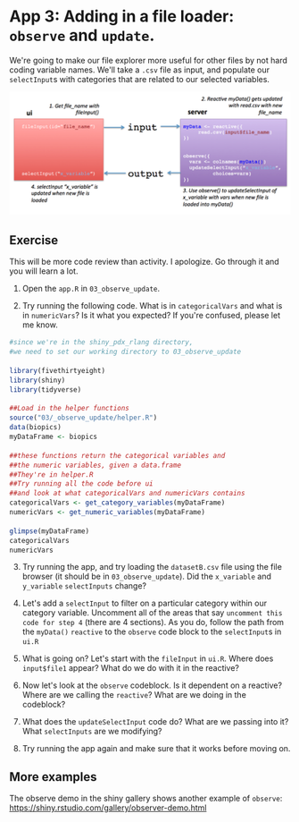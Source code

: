 # App 3: Adding in a file loader: `observe` and `update`.

We're going to make our file explorer more useful for other files by not hard coding variable names. We'll take a `.csv` file as input, and populate our `selectInput`s with categories that are related to our selected variables.

![*observe/update programming pattern*](img/observe_update.png)

## Exercise

This will be more code review than activity. I apologize. Go through it and you will learn a lot.

1. Open the `app.R` in `03_observe_update`.

2. Try running the following code. What is in `categoricalVars` and what is in `numericVars`? Is it what you expected? If you're confused, please let me know.


```r
#since we're in the shiny_pdx_rlang directory,
#we need to set our working directory to 03_observe_update

library(fivethirtyeight)
library(shiny)
library(tidyverse)

##Load in the helper functions
source("03/_observe_update/helper.R")
data(biopics)
myDataFrame <- biopics

##these functions return the categorical variables and
##the numeric variables, given a data.frame
##They're in helper.R
##Try running all the code before ui
##and look at what categoricalVars and numericVars contains
categoricalVars <- get_category_variables(myDataFrame)
numericVars <- get_numeric_variables(myDataFrame)

glimpse(myDataFrame)
categoricalVars
numericVars
```

3. Try running the app, and try loading the `datasetB.csv` file using the file browser (it should be in `03_observe_update`). Did the `x_variable` and `y_variable` `selectInputs` change?

4. Let's add a `selectInput` to filter on a particular category within our category variable. Uncomment all of the areas that say `uncomment this code for step 4` (there are 4 sections). As you do, follow the path from the `myData()` `reactive` to the `observe` code block to the `selectInput`s in `ui.R`

5. What is going on? Let's start with the `fileInput` in `ui.R`. Where does `input$file1` appear? What do we do with it in the reactive?

6. Now let's look at the `observe` codeblock. Is it dependent on a reactive? Where are we calling the `reactive`? What are we doing in the codeblock?

7. What does the `updateSelectInput` code do? What are we passing into it? What `selectInputs` are we modifying?

8. Try running the app again and make sure that it works before moving on.

## More examples

The observe demo in the shiny gallery shows another example of `observe`: https://shiny.rstudio.com/gallery/observer-demo.html 
